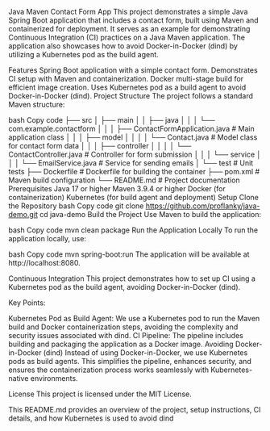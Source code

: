 Java Maven Contact Form App
This project demonstrates a simple Java Spring Boot application that includes a contact form, built using Maven and containerized for deployment. It serves as an example for demonstrating Continuous Integration (CI) practices on a Java Maven application. The application also showcases how to avoid Docker-in-Docker (dind) by utilizing a Kubernetes pod as the build agent.

Features
Spring Boot application with a simple contact form.
Demonstrates CI setup with Maven and containerization.
Docker multi-stage build for efficient image creation.
Uses Kubernetes pod as a build agent to avoid Docker-in-Docker (dind).
Project Structure
The project follows a standard Maven structure:

bash
Copy code
├── src
│   ├── main
│   │   ├── java
│   │   │   └── com.example.contactform
│   │   │       ├── ContactFormApplication.java   # Main application class
│   │   │       ├── model
│   │   │       │   └── Contact.java              # Model class for contact form data
│   │   │       ├── controller
│   │   │       │   └── ContactController.java    # Controller for form submission
│   │   │       └── service
│   │   │           └── EmailService.java         # Service for sending emails
│   └── test                                      # Unit tests
├── Dockerfile                                    # Dockerfile for building the container
├── pom.xml                                       # Maven build configuration
└── README.md                                     # Project documentation
Prerequisites
Java 17 or higher
Maven 3.9.4 or higher
Docker (for containerization)
Kubernetes (for build agent and deployment)
Setup
Clone the Repository
bash
Copy code
git clone https://github.com/proflanky/java-demo.git
cd java-demo
Build the Project
Use Maven to build the application:

bash
Copy code
mvn clean package
Run the Application Locally
To run the application locally, use:

bash
Copy code
mvn spring-boot:run
The application will be available at http://localhost:8080.

Continuous Integration
This project demonstrates how to set up CI using a Kubernetes pod as the build agent, avoiding Docker-in-Docker (dind).

Key Points:

Kubernetes Pod as Build Agent: We use a Kubernetes pod to run the Maven build and Docker containerization steps, avoiding the complexity and security issues associated with dind.
CI Pipeline: The pipeline includes building and packaging the application as a Docker image.
Avoiding Docker-in-Docker (dind)
Instead of using Docker-in-Docker, we use Kubernetes pods as build agents. This simplifies the pipeline, enhances security, and ensures the containerization process works seamlessly with Kubernetes-native environments.

License
This project is licensed under the MIT License.

This README.md provides an overview of the project, setup instructions, CI details, and how Kubernetes is used to avoid dind
